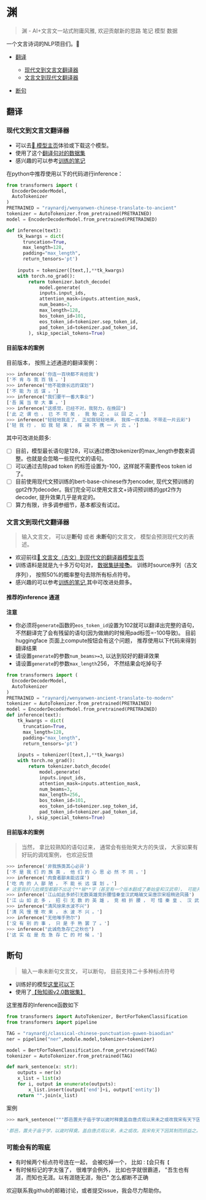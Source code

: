 # 渊
> 渊 - AI+文言文一站式附庸风雅, 欢迎贡献新的思路 笔记 模型 数据

一个文言诗词的NLP项目们。🌼

* [翻译](#翻译)
    * [现代文到文言文翻译器](#现代文到文言文翻译器)
    * [文言文到现代文翻译器](#文言文到现代文翻译器)

* [断句](#断句)


## 翻译
### 现代文到文言文翻译器
* 可以去[🤗 模型主页](https://huggingface.co/raynardj/wenyanwen-chinese-translate-to-ancient)体验或下载这个模型。
* 使用了这个[翻译句对的数据集](https://github.com/BangBOOM/Classical-Chinese)
* 感兴趣的可以参考[训练的笔记](nbs/zh2cc_translate.ipynb)

在python中推荐使用以下的代码进行inference：
```python
from transformers import (
  EncoderDecoderModel,
  AutoTokenizer
)
PRETRAINED = "raynardj/wenyanwen-chinese-translate-to-ancient"
tokenizer = AutoTokenizer.from_pretrained(PRETRAINED)
model = EncoderDecoderModel.from_pretrained(PRETRAINED)

def inference(text):
    tk_kwargs = dict(
      truncation=True,
      max_length=128,
      padding="max_length",
      return_tensors='pt')
   
    inputs = tokenizer([text,],**tk_kwargs)
    with torch.no_grad():
        return tokenizer.batch_decode(
            model.generate(
            inputs.input_ids,
            attention_mask=inputs.attention_mask,
            num_beams=3,
            max_length=128,
            bos_token_id=101,
            eos_token_id=tokenizer.sep_token_id,
            pad_token_id=tokenizer.pad_token_id,
        ), skip_special_tokens=True)
```
#### 目前版本的案例
目前版本， 按照上述通道的翻译案例：
```python
>>> inference('你连一百块都不肯给我')
['不 肯 与 我 百 钱 。']
>>> inference("他不能做长远的谋划")
['不 能 为 远 谋 。']
>>> inference("我们要干一番大事业")
['吾 属 当 举 大 事 。']
>>> inference("这感觉，已经不对，我努力，在挽回")
['此 之 谓 也 ， 已 不 可 矣 ， 我 勉 之 ， 以 回 之 。']
>>> inference("轻轻地我走了， 正如我轻轻地来， 我挥一挥衣袖，不带走一片云彩")
['轻 我 行 ， 如 我 轻 来 ， 挥 袂 不 携 一 片 云 。']
```

其中可改进处颇多:

* [ ] 目前，模型最长语句是128，可以通过修改tokenizer的max_length参数来调整。也就是会忽略一些现代文的语句。
* [ ] 可以通过去除pad token 的标签设置为-100，这样就不需要传eos token id了。
* [ ] 目前使用现代文预训练的bert-base-chinese作为encoder, 现代文预训练的 gpt2作为decoder。我们完全可以使用文言文+诗词预训练的gpt2作为decoder, 提升效果几乎是肯定的。
* [ ] 算力有限，许多调参细节，基本都没有试过。

### 文言文到现代文翻译器
> 输入文言文， 可以是**断句** 或者 **未断句**的文言文， 模型会预测现代文的表述。

* 欢迎前往[🤗 文言文（古文）到现代文的翻译器模型主页](https://huggingface.co/raynardj/wenyanwen-ancient-translate-to-modern)
* 训练语料是就是九十多万句句对， [数据集链接📚](https://github.com/BangBOOM/Classical-Chinese)。 训练时source序列（古文序列）， 按照50%的概率整句去除所有标点符号。
* 感兴趣的可以参考[训练的笔记](nbs/cc2zh_translate.ipynb),其中可改进处颇多。

#### 推荐的inference 通道
**注意**
* 你必须将```generate```函数的```eos_token_id```设置为102就可以翻译出完整的语句， 不然翻译完了会有残留的语句(因为做熵的时候用pad标签=-100导致)。
目前huggingface 页面上compute按钮会有这个问题， 推荐使用以下代码来得到翻译结果
* 请设置```generate```的参数```num_beams>=3```, 以达到较好的翻译效果
* 请设置```generate```的参数```max_length```256， 不然结果会吃掉句子
```python
from transformers import (
  EncoderDecoderModel,
  AutoTokenizer
)
PRETRAINED = "raynardj/wenyanwen-ancient-translate-to-modern"
tokenizer = AutoTokenizer.from_pretrained(PRETRAINED)
model = EncoderDecoderModel.from_pretrained(PRETRAINED)
def inference(text):
    tk_kwargs = dict(
      truncation=True,
      max_length=128,
      padding="max_length",
      return_tensors='pt')
   
    inputs = tokenizer([text,],**tk_kwargs)
    with torch.no_grad():
        return tokenizer.batch_decode(
            model.generate(
            inputs.input_ids,
            attention_mask=inputs.attention_mask,
            num_beams=3,
            max_length=256,
            bos_token_id=101,
            eos_token_id=tokenizer.sep_token_id,
            pad_token_id=tokenizer.pad_token_id,
        ), skip_special_tokens=True)
```
#### 目前版本的案例
> 当然， 拿比较熟知的语句过来， 通常会有些贻笑大方的失误， 大家如果有好玩的调戏案例， 也欢迎反馈
```python
>>> inference('非我族类其心必异')
['不 是 我 们 的 族 类 ， 他 们 的 心 思 必 然 不 同 。']
>>> inference('肉食者鄙未能远谋')
['吃 肉 的 人 鄙 陋 ， 不 能 长 远 谋 划 。']
# 这里我好几批模型都翻不出这个**输**字（甚至有一个版本翻成了秦始皇和汉武帝）， 可能并不是很古朴的用法， 
>>> inference('江山如此多娇引无数英雄竞折腰惜秦皇汉武略输文采唐宗宋祖稍逊风骚')
['江 山 如 此 多 ， 招 引 无 数 的 英 雄 ， 竞 相 折 腰 ， 可 惜 秦 皇 、 汉 武 ， 略 微 有 文 采 ， 唐 宗 、 宋 祖 稍 稍 逊 出 风 雅 。']
>>> inference("清风徐来水波不兴")
['清 风 慢 慢 吹 来 ， 水 波 不 兴 。']
>>> inference("无他唯手熟尔")
['没 有 别 的 事 ， 只 是 手 熟 罢 了 。']
>>> inference("此诚危急存亡之秋也")
['这 实 在 是 危 急 存 亡 的 时 候 。']
```

## 断句
> 输入一串未断句文言文， 可以断句， 目前支持二十多种标点符号

* 训练好的模型[这里可以下](https://huggingface.co/raynardj/classical-chinese-punctuation-guwen-biaodian)
* 使用了[【殆知阁v2.0数据集】](https://github.com/garychowcmu/daizhigev20)

这里推荐的Inference函数如下

```python
from transformers import AutoTokenizer, BertForTokenClassification
from transformers import pipeline

TAG = "raynardj/classical-chinese-punctuation-guwen-biaodian"
ner = pipeline("ner",module.model,tokenizer=tokenizer)

model = BertForTokenClassification.from_pretrained(TAG)
tokenizer = AutoTokenizer.from_pretrained(TAG)

def mark_sentence(x: str):
    outputs = ner(x)
    x_list = list(x)
    for i, output in enumerate(outputs):
        x_list.insert(output['end']+i, output['entity'])
    return "".join(x_list)
```

案例
```python
>>> mark_sentence("""郡邑置夫子庙于学以嵗时释奠盖自唐贞观以来未之或改我宋有天下因其制而损益之姑苏当浙右要区规模尤大更建炎戎马荡然无遗虽修学宫于荆榛瓦砾之余独殿宇未遑议也每春秋展礼于斋庐已则置不问殆为阙典今寳文阁直学士括苍梁公来牧之明年实绍兴十有一禩也二月上丁修祀既毕乃愓然自咎揖诸生而告之曰天子不以汝嘉为不肖俾再守兹土顾治民事神皆守之职惟是夫子之祀教化所基尤宜严且谨而拜跪荐祭之地卑陋乃尔其何以掲防妥灵汝嘉不敢避其责曩常去此弥年若有所负尚安得以罢輭自恕复累后人乎他日或克就绪愿与诸君落之于是谋之僚吏搜故府得遗材千枚取赢资以给其费鸠工庀役各举其任嵗月讫工民不与知像设礼器百用具修至于堂室廊序门牖垣墙皆一新之""")

'郡邑，置夫子庙于学，以嵗时释奠。盖自唐贞观以来，未之或改。我宋有天下因其制而损益之。姑苏当浙右要区，规模尤大，更建炎戎马，荡然无遗。虽修学宫于荆榛瓦砾之余，独殿宇未遑议也。每春秋展礼于斋庐，已则置不问，殆为阙典。今寳文阁直学士括苍梁公来牧之。明年，实绍兴十有一禩也。二月，上丁修祀既毕，乃愓然自咎，揖诸生而告之曰"天子不以汝嘉为不肖，俾再守兹土，顾治民事，神皆守之职。惟是夫子之祀，教化所基，尤宜严且谨。而拜跪荐祭之地，卑陋乃尔。其何以掲防妥灵？汝嘉不敢避其责。曩常去此弥年，若有所负，尚安得以罢輭自恕，复累后人乎！他日或克就绪，愿与诸君落之。于是谋之，僚吏搜故府，得遗材千枚，取赢资以给其费。鸠工庀役，各举其任。嵗月讫，工民不与知像，设礼器，百用具修。至于堂室。廊序。门牖。垣墙，皆一新之。'
```

### 可能会有的瑕疵
* 有时候两个标点符号连在一起， 会被吃掉一个， 比如```：【```会只有```【```
* 有时候标记的字太强了， 很难学会例外， 比如也字就很霸道， "吾生也有涯，而知也无涯。以有涯随无涯，殆已" 怎么都断不正确

欢迎联系我github的邮箱讨论，或者提交issue，我会尽力帮助你。